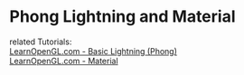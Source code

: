 # Phong Lightning and Material

related Tutorials: \
[LearnOpenGL.com - Basic Lightning (Phong)](https://learnopengl.com/Lighting/Basic-Lighting) \
[LearnOpenGL.com - Material](https://learnopengl.com/Lighting/Materials)
